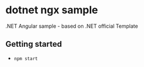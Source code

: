 # dotnet ngx sample

.NET Angular sample - based on .NET official Template

## Getting started

- `npm start`